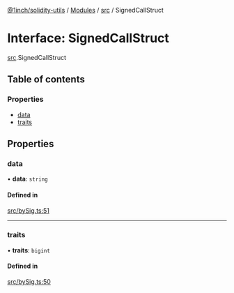 [@1inch/solidity-utils](../README.md) / [Modules](../modules.md) / [src](../modules/src.md) / SignedCallStruct

# Interface: SignedCallStruct

[src](../modules/src.md).SignedCallStruct

## Table of contents

### Properties

- [data](src.SignedCallStruct.md#data)
- [traits](src.SignedCallStruct.md#traits)

## Properties

### data

• **data**: `string`

#### Defined in

[src/bySig.ts:51](https://github.com/1inch/solidity-utils/blob/dc69769/src/bySig.ts#L51)

___

### traits

• **traits**: `bigint`

#### Defined in

[src/bySig.ts:50](https://github.com/1inch/solidity-utils/blob/dc69769/src/bySig.ts#L50)
